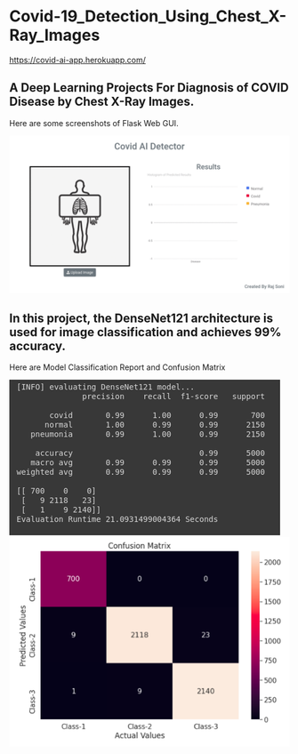 # Covid-19_Detection_Using_Chest_X-Ray_Images
https://covid-ai-app.herokuapp.com/


## A Deep Learning Projects For Diagnosis of COVID Disease by Chest X-Ray Images.

Here are some screenshots of Flask Web GUI.

![Screenshot-1](screenshot/screenshot.gif)

## In this project, the DenseNet121 architecture is used for image classification and achieves 99% accuracy.

Here are Model Classification Report and Confusion Matrix

![Classification Report](screenshot/Model_evaluation.png)
![Confusion Matrix](screenshot/Confusion_Matrix.png)
